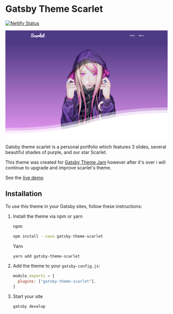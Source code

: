 # Gatsby Theme Scarlet

[![Netlify Status](https://api.netlify.com/api/v1/badges/977f7853-ebdf-4382-adde-d669c42e082b/deploy-status)](https://app.netlify.com/sites/gatsby-theme-scarlet/deploys)

![ScarletPreview](https://raw.githubusercontent.com/ARXChrono/gatsby-theme-scarlet/master/screenshot.png)

Gatsby theme scarlet is a personal portfolio which features 3 slides, several beautiful shades of purple, and our star Scarlet.

This theme was created for [Gatsby Theme Jam](https://themejam.gatsbyjs.org) however after it's over i will continue to upgrade and improve scarlet's theme.

See the [live demo](https://gatsby-theme-scarlet.netlify.com/)

## Installation

To use this theme in your Gatsby sites, follow these instructions:

1.  Install the theme via npm or yarn

    npm

    ```sh
    npm install --save gatsby-theme-scarlet
    ```

    Yarn

    ```
    yarn add gatsby-theme-scarlet
    ```

2.  Add the theme to your `gatsby-config.js`:

    ```js
    module.exports = {
      plugins: ["gatsby-theme-scarlet"],
    }
    ```

3.  Start your site
    ```sh
    gatsby develop
    ```
